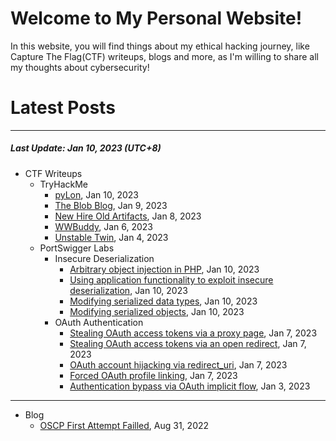 # Welcome to My Personal Website!

In this website, you will find things about my ethical hacking journey, like Capture The Flag(CTF) writeups, blogs and more, as I'm willing to share all my thoughts about cybersecurity!

# Latest Posts

* * *
##### Last Update: Jan 10, 2023 (UTC+8)

- CTF Writeups
	- TryHackMe
		- [pyLon](https://siunam321.github.io/ctf/tryhackme/pyLon), Jan 10, 2023
		- [The Blob Blog](https://siunam321.github.io/ctf/tryhackme/The-Blob-Blog), Jan 9, 2023
		- [New Hire Old Artifacts](https://siunam321.github.io/ctf/tryhackme/New-Hire-Old-Artifacts), Jan 8, 2023
		- [WWBuddy](https://siunam321.github.io/ctf/tryhackme/WWBuddy), Jan 6, 2023
		- [Unstable Twin](https://siunam321.github.io/ctf/tryhackme/Unstable-Twin), Jan 4, 2023
	- PortSwigger Labs
		- Insecure Deserialization
			- [Arbitrary object injection in PHP](https://siunam321.github.io/ctf/portswigger-labs/Insecure-Deserialization/deserial-4), Jan 10, 2023
			- [Using application functionality to exploit insecure deserialization](https://siunam321.github.io/ctf/portswigger-labs/Insecure-Deserialization/deserial-3), Jan 10, 2023
			- [Modifying serialized data types](https://siunam321.github.io/ctf/portswigger-labs/Insecure-Deserialization/deserial-2), Jan 10, 2023
			- [Modifying serialized objects](https://siunam321.github.io/ctf/portswigger-labs/Insecure-Deserialization/deserial-1), Jan 10, 2023
		- OAuth Authentication
			- [Stealing OAuth access tokens via a proxy page](https://siunam321.github.io/ctf/portswigger-labs/OAuth-Authentication/oauth-6), Jan 7, 2023
			- [Stealing OAuth access tokens via an open redirect](https://siunam321.github.io/ctf/portswigger-labs/OAuth-Authentication/oauth-4), Jan 7, 2023
			- [OAuth account hijacking via redirect_uri](https://siunam321.github.io/ctf/portswigger-labs/OAuth-Authentication/oauth-3), Jan 7, 2023
			- [Forced OAuth profile linking](https://siunam321.github.io/ctf/portswigger-labs/OAuth-Authentication/oauth-2), Jan 7, 2023
			- [Authentication bypass via OAuth implicit flow](https://siunam321.github.io/ctf/portswigger-labs/OAuth-Authentication/oauth-1), Jan 3, 2023

* * *
- Blog
	- [OSCP First Attempt Failled](https://siunam321.github.io/blog/2022-08-31-OSCP-First-Attempt-Failled), Aug 31, 2022